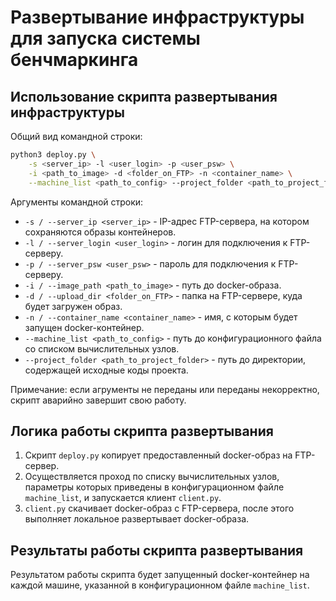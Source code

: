 # Развертывание инфраструктуры для запуска системы бенчмаркинга

## Использование скрипта развертывания инфраструктуры

Общий вид командной строки:

```bash
python3 deploy.py \
    -s <server_ip> -l <user_login> -p <user_psw> \
    -i <path_to_image> -d <folder_on_FTP> -n <container_name> \
    --machine_list <path_to_config> --project_folder <path_to_project_folder>
```

Аргументы командной строки:

- `-s / --server_ip <server_ip>` - IP-адрес FTP-сервера,
  на котором сохраняются образы контейнеров.
- `-l / --server_login <user_login>` - логин для подключения к FTP-серверу.
- `-p / --server_psw <user_psw>` - пароль для подключения к FTP-серверу.
- `-i / --image_path <path_to_image>` - путь до docker-образа.
- `-d / --upload_dir <folder_on_FTP>` - папка на FTP-сервере,
  куда будет загружен образ.
- `-n / --container_name <container_name>` - имя, с которым будет запущен
  docker-контейнер.
- `--machine_list <path_to_config>` - путь до конфигурационного файла
  со списком вычислительных узлов.
- `--project_folder <path_to_project_folder>` - путь до директории,
  содержащей исходные коды проекта.


Примечание: если агрументы не переданы или переданы
некорректно, скрипт аварийно завершит свою работу.

## Логика работы скрипта развертывания

1. Скрипт `deploy.py` копирует предоставленный docker-образ на FTP-сервер.
1. Осуществляется проход по списку вычислительных узлов, параметры которых приведены
   в конфигурационном файле `machine_list`, и запускается клиент `client.py`.
1. `client.py` скачивает docker-образ с FTP-сервера, после этого
   выполняет локальное развертывает docker-образа.

## Результаты работы скрипта развертывания

Результатом работы скрипта будет запущенный docker-контейнер
на каждой машине, указанной в конфигурационном файле `machine_list`.
